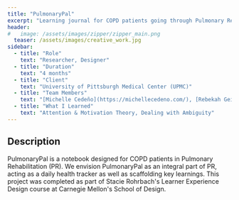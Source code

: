 ```yaml
---
title: "PulmonaryPal"
excerpt: "Learning journal for COPD patients going through Pulmonary Rehabilitation"
header:
#   image: /assets/images/zipper/zipper_main.png
  teaser: /assets/images/creative_work.jpg
sidebar:
  - title: "Role"
    text: "Researcher, Designer"
  - title: "Duration"
    text: "4 months"
  - title: "Client"
    text: "University of Pittsburgh Medical Center (UPMC)"
  - title: "Team Members"
    text: "[Michelle Cedeño](https://michellecedeno.com/), [Rebekah Geiselman](https://www.linkedin.com/in/rgeiselman/), [Juliana Schnerr](https://www.linkedin.com/in/juliana-schnerr/)"
  - title: "What I Learned"
    text: "Attention & Motivation Theory, Dealing with Ambiguity" 
---
```


## Description
PulmonaryPal is a notebook designed for COPD patients in Pulmonary Rehabilitation (PR). We envision PulmonaryPal as an integral part of PR, acting as a daily health tracker as well as scaffolding key learnings. This project was completed as part of Stacie Rohrbach's Learner Experience Design course at Carnegie Mellon's School of Design. 
<!-- # Phase 1: Research

# Phase 2: Synthesis

# Phase 3: Ideation

# Phase 4: Prototyping

# Conclusion -->